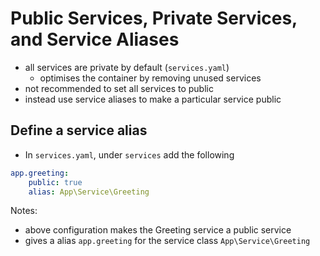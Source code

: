 # Public Services, Private Services, and Service Aliases

- all services are private by default (`services.yaml`)
	- optimises the container by removing unused services
- not recommended to set all services to public
- instead use service aliases to make a particular service public

## Define a service alias
- In `services.yaml`, under `services` add the following
```yaml
app.greeting:
	public: true
	alias: App\Service\Greeting
```

Notes:
- above configuration makes the Greeting service a public service
- gives a alias `app.greeting` for the service class `App\Service\Greeting`